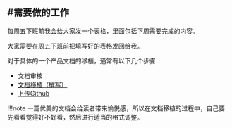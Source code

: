 #需要做的工作
----

每周五下班前我会给大家发一个表格，里面包括下周需要完成的内容。

大家需要在周五下班前把填写好的表格发回给我。

对于具体的一个产品文档的移植，通常有以下几个步骤

* 文档审核
* [文档移植（撰写）](http://wiki.seeed.cc/Port/port_markdown/)
* [上传Github](http://wiki.seeed.cc/Port/port_github/)

!!!note
    一篇优美的文档会给读者带来愉悦感，所以在文档移植的过程中，自己要先看看觉得好不好看，然后进行适当的格式调整。